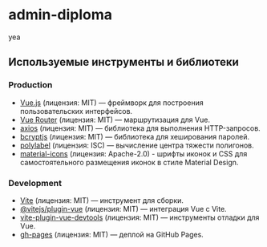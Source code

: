 # admin-diploma
yea

## Используемые инструменты и библиотеки

### Production
- [Vue.js](https://vuejs.org/) (лицензия: MIT) — фреймворк для построения пользовательских интерфейсов.
- [Vue Router](https://router.vuejs.org/) (лицензия: MIT) — маршрутизация для Vue.
- [axios](https://axios-http.com/) (лицензия: MIT) — библиотека для выполнения HTTP-запросов.
- [bcryptjs](https://github.com/dcodeIO/bcrypt.js) (лицензия: MIT) — библиотека для хеширования паролей.
- [polylabel](https://github.com/mapbox/polylabel) (лицензия: ISC) — вычисление центра тяжести полигонов.
- [material-icons](https://github.com/marella/material-icons) (лицензия: Apache-2.0) - шрифты иконок и CSS для самостоятельного размещения иконок в стиле Material Design.

### Development
- [Vite](https://vitejs.dev/) (лицензия: MIT) — инструмент для сборки.
- [@vitejs/plugin-vue](https://github.com/vitejs/vite-plugin-vue) (лицензия: MIT) — интеграция Vue с Vite.
- [vite-plugin-vue-devtools](https://github.com/webfansplz/vite-plugin-vue-devtools) (лицензия: MIT) — инструменты отладки для Vue.
- [gh-pages](https://github.com/tschaub/gh-pages) (лицензия: MIT) — деплой на GitHub Pages.
